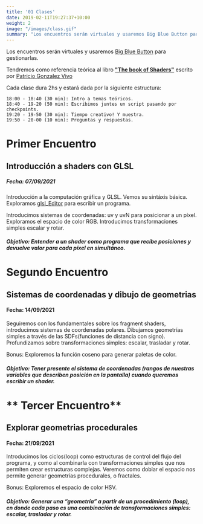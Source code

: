 ```yaml
---
title: '01 Clases'
date: 2019-02-11T19:27:37+10:00
weight: 2
image: "/images/class.gif"
summary: "Los encuentros serán virtuales y usaremos Big Blue Button para gestionarlas. Tendremos como referencia teórica al libro \"The book of Shaders\" escrito por Patricio Gonzalez Vivo. Cada clase dura 2hs y estará dada por la siguiente estruc"
---
```


Los encuentros serán virtuales y usaremos [Big Blue Button](https://bigbluebutton.org/) para gestionarlas.

Tendremos como referencia teórica al libro [**"The book of Shaders"**](https://thebookofshaders.com/) escrito por [Patricio Gonzalez Vivo](http://patriciogonzalezvivo.com/)

Cada clase dura 2hs y estará dada por la siguiente estructura:

```
18:00 - 18:40 (30 min): Intro a temas teóricos.
18:40 - 19-20 (50 min): Escribimos juntes un script pasando por checkpoints.
19:20 - 19-50 (30 min): Tiempo creativo! Y muestra.
19:50 - 20-00 (10 min): Preguntas y respuestas.

```


# **Primer Encuentro** 
## Introducción a shaders con GLSL
##### Fecha: 07/09/2021

Introducción a la computación gráfica y GLSL. Vemos su sintáxis básica. Exploramos [glsl_Editor](https://thebookofshaders.com/edit.php) para escribir un programa.

Introducimos sistemas de coordenadas: uv y uvN para posicionar a un píxel. Exploramos el espacio de color RGB.
Introducimos transformaciones simples escalar y rotar.

##### Objetivo: Entender a un shader como programa que recibe posiciones y devuelve valor para cada píxel en simultáneo.

# **Segundo Encuentro** 
## Sistemas de coordenadas y dibujo de geometrias
#### Fecha: 14/09/2021

Seguiremos con los fundamentales sobre los fragment shaders, introducimos sistemas de coordenadas polares. Dibujamos geometrías simples a través de las SDFs(funciones de distancia con signo).
Profundizamos sobre transformaciones simples: escalar, trasladar y rotar.

Bonus: Exploremos la función coseno para generar paletas de color.

#####  Objetivo:  Tener presente el sistema de coordenadas (rangos de nuestras variables que describen posición en la pantalla) cuando queremos escribir un shader. 


# ** Tercer  Encuentro** 
## Explorar geometrias procedurales
#### Fecha: 21/09/2021

Introducimos los ciclos(loop) como estructuras de control del flujo del programa, y como al combinarla con transformaciones simples que nos permiten crear estructuras complejas.
Veremos como doblar el espacio nos permite generar geometrías procedurales, o fractales.

Bonus: Exploremos el espacio de color HSV.

##### Objetivo:  Generar una “geometría” a partir de un procedimiento (loop), en donde cada paso es una combinación  de transformaciones simples: escalar, trasladar y rotar.

